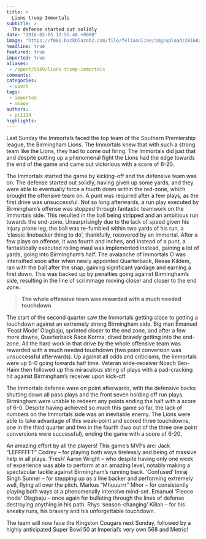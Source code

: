 ```yaml
---
title: >
  Lions trump Immortals
subtitle: >
  The defense started out solidly
date: "2016-02-05 12:55:48 +0000"
image: "https://f001.backblazeb2.com/file/felixonline/img/upload/201602051254-felix-Imperial V Birmingham.jpg"
headline: true
featured: true
imported: true
aliases:
 - /sport/5889/lions-trump-immortals
comments:
categories:
 - sport
tags:
 - imported
 - image
authors:
 - pt1114
highlights:
---
```


Last Sunday the Immortals faced the top team of the Southern Premiership league, the Birmingham Lions. The Immortals knew that with such a strong team like the Lions, they had to come out firing. The Immortals did just that and despite putting up a phenomenal fight the Lions had the edge towards the end of the game and came out victorious with a score of 6-20.

The Immortals started the game by kicking-off and the defensive team was on. The defense started out solidly, having given up some yards, and they were able to eventually force a fourth down within the red-zone, which brought the offensive team on. A punt was required after a few plays, as the first drive was unsuccessful. Not so long afterwards, a run play executed by Birmingham’s offense was stopped through fantastic teamwork on the Immortals side. This resulted in the ball being stripped and an ambitious run towards the end-zone. Unsurprisingly due to the lack of speed given his injury prone leg, the ball was re-fumbled within two yards of his run, a ‘classic linebacker thing to do’, thankfully, recovered by an Immortal. After a few plays on offense, it was fourth and inches, and instead of a punt, a fantastically executed rolling maul was implemented instead, gaining a lot of yards, going into Birmingham’s half. The avalanche of Immortals O was intensified soon after when newly appointed Quarterback, Reese Kildem, ran with the ball after the snap, gaining significant yardage and earning a first down. This was backed up by penalties going against Birmingham’s side, resulting in the line of scrimmage moving closer and closer to the end zone.

> **The whole offensive team was rewarded with a much needed touchdown**

The start of the second quarter saw the Immortals getting close to getting a touchdown against an extremely strong Birmingham side. Big man Emanuel ‘Feast Mode’ Olagbaju, sprinted closer to the end zone, and after a few more downs, Quarterback Race Korma, dived bravely getting into the end-zone. All the hard work in that drive by the whole offensive team was rewarded with a much needed touchdown (two point conversion was unsuccessful afterwards). Up against all odds and criticisms, the Immortals were up 6-0 going towards half time. Veteran wide-receiver Noach Ben-Haim then followed up this miraculous string of plays with a pad-cracking hit against Birmingham’s receiver upon kick-off.

The Immortals defense were on point afterwards, with the defensive backs shutting down all pass plays and the front seven holding off run plays. Birmingham were unable to redeem any points ending the half with a score of 6-0. Despite having achieved so much this game so far, the lack of numbers on the Immortals side was an inevitable enemy. The Lions were able to take advantage of this weak-point and scored three touchdowns, one in the third quarter and two in the fourth (two out of the three one point conversions were successful), ending the game with a score of 6-20.

An amazing effort by all the players! This game’s MVPs are: Jack “LEFFFFFT” Codrey – for playing both ways tirelessly and being of massive help in all plays. ‘Fresh’ Aaron Wright – who despite having only one week of experience was able to perform at an amazing level, notably making a spectacular tackle against Birmingham’s running back. ‘Confused’ Imraj Singh Sunner – for stepping up as a line backer and performing extremely well, flying all over the pitch. Markus “Mhuuurrr” Mhor – for consistently playing both ways at a phenomenally intensive mind-set. Emanuel ‘Fleece mode’ Olagbaju – once again for bulleting through the lines of defense destroying anything in his path. Rhys ‘season-changing’ Kilian – for his sneaky runs, his bravery and his unforgettable touchdown.

The team will now face the Kingston Cougars next Sunday, followed by a highly anticipated Super Bowl 50 at Imperial’s very own 568 and Metric!
